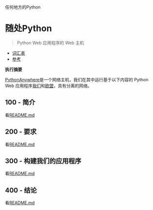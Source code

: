 任何地方的Python

# 随处Python

> Python Web 应用程序的 Web 主机

-   [词汇表](./GLOSSARY.md)
-   [参考](./REFERENCES.md)

**执行摘要**

[PythonAnywhere](https://www.pythonanywhere.com)是一个网络主机，我们在其中运行基于以下内容的 Python Web 应用程序[我们](https://www.pythonanywhere.com/user/wvanheemstra/account/)和[欧盟](<>)，具有分离的网络。

## 100 - 简介

看[README.md](./100/README.md)

## 200 - 要求

看[README.md](./200/README.md)

## 300 - 构建我们的应用程序

看[README.md](./300/README.md)

## 400 - 结论

看[README.md](./400/README.md)

